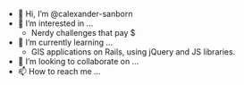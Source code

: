 - 👋 Hi, I’m @calexander-sanborn
- 👀 I’m interested in ...
  - Nerdy challenges that pay $
- 🌱 I’m currently learning ...
  - GIS applications on Rails, using jQuery and JS libraries.
- 💞️ I’m looking to collaborate on ...
- 📫 How to reach me ...

<!---
calexander-sanborn/calexander-sanborn is a ✨ special ✨ repository because its `README.md` (this file) appears on your GitHub profile.
You can click the Preview link to take a look at your changes.
--->
